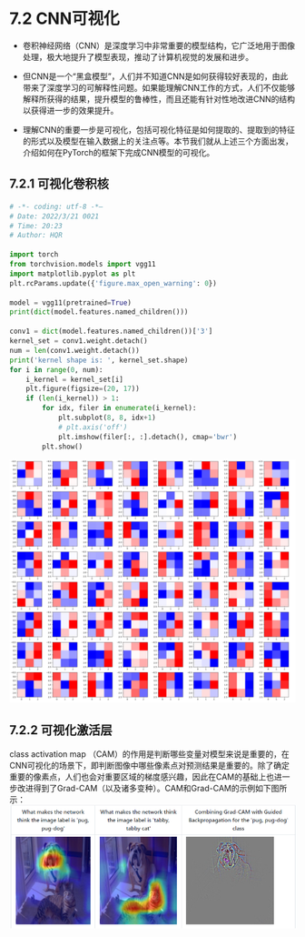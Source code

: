 # 7.2 CNN可视化

- 卷积神经网络（CNN）是深度学习中非常重要的模型结构，它广泛地用于图像处理，极大地提升了模型表现，推动了计算机视觉的发展和进步。
- 但CNN是一个“黑盒模型”，人们并不知道CNN是如何获得较好表现的，由此带来了深度学习的可解释性问题。如果能理解CNN工作的方式，人们不仅能够解释所获得的结果，提升模型的鲁棒性，而且还能有针对性地改进CNN的结构以获得进一步的效果提升。

- 理解CNN的重要一步是可视化，包括可视化特征是如何提取的、提取到的特征的形式以及模型在输入数据上的关注点等。本节我们就从上述三个方面出发，介绍如何在PyTorch的框架下完成CNN模型的可视化。

## 7.2.1 可视化卷积核

```python
# -*- coding: utf-8 -*—
# Date: 2022/3/21 0021
# Time: 20:23
# Author: HQR

import torch
from torchvision.models import vgg11
import matplotlib.pyplot as plt
plt.rcParams.update({'figure.max_open_warning': 0})

model = vgg11(pretrained=True)
print(dict(model.features.named_children()))

conv1 = dict(model.features.named_children())['3']
kernel_set = conv1.weight.detach()
num = len(conv1.weight.detach())
print('kernel shape is: ', kernel_set.shape)
for i in range(0, num):
    i_kernel = kernel_set[i]
    plt.figure(figsize=(20, 17))
    if (len(i_kernel)) > 1:
        for idx, filer in enumerate(i_kernel):
            plt.subplot(8, 8, idx+1)
            # plt.axis('off')
            plt.imshow(filer[:, :].detach(), cmap='bwr')
        plt.show()
```

![7.2_result](./figure/7.2_result.png)

## 7.2.2 可视化激活层
class activation map （CAM）的作用是判断哪些变量对模型来说是重要的，在CNN可视化的场景下，即判断图像中哪些像素点对预测结果是重要的。除了确定重要的像素点，人们也会对重要区域的梯度感兴趣，因此在CAM的基础上也进一步改进得到了Grad-CAM（以及诸多变种）。CAM和Grad-CAM的示例如下图所示：
![cam](./figure/cam.png)
